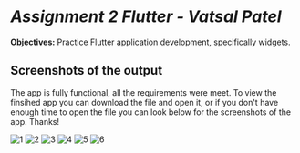 # ***Assignment 2 Flutter - Vatsal Patel***

**Objectives:** Practice Flutter application development, specifically widgets.

## Screenshots of the output

The app is fully functional, all the requirements were meet. To view the finsihed app you can download the file and open it, or if you don't have enough time to open the file you can look below for the screenshots of the app. Thanks!

![1](https://user-images.githubusercontent.com/80840797/201501511-840c74be-7874-4af3-9816-56c60df15843.PNG)
![2](https://user-images.githubusercontent.com/80840797/201501513-4c3a4a1f-6366-4451-8461-e0a4c416e939.PNG)
![3](https://user-images.githubusercontent.com/80840797/201501514-2af06ea2-38cd-4170-8618-f9d610a7d9b3.PNG)
![4](https://user-images.githubusercontent.com/80840797/201501515-344922d9-9218-4507-bf72-710162052282.PNG)
![5](https://user-images.githubusercontent.com/80840797/201501509-f56b6aae-0fac-422b-8564-2ea7d99c03a0.PNG)
![6](https://user-images.githubusercontent.com/80840797/201501510-4521b034-2880-4508-b8f9-b41b0ac32a46.PNG)

